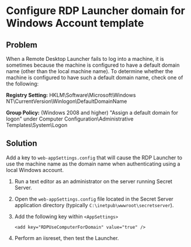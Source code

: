 [title]: # (Configure RDP Launcher domain for Windows Account template)
[tags]: # (configure,RDP,launcher,domain,windows,account,template)
[priority]: # (1000)

# Configure RDP Launcher domain for Windows Account template

## Problem

When a Remote Desktop Launcher fails to log into a machine, it is sometimes because the machine is configured to have a default domain name (other than the local machine name). To determine whether the machine is configured to have such a default domain name, check one of the following:

**Registry Setting:** HKLM\Software\Microsoft\Windows NT\CurrentVersion\Winlogon\DefaultDomainName

**Group Policy:** (Windows 2008 and higher) "Assign a default domain for logon" under Computer Configuration\Administrative Templates\System\Logon

## Solution

Add a key to `web-appSettings.config` that will cause the RDP Launcher to use the machine name as the domain name when authenticating using a local Windows account.

 1. Run a text editor as an administrator on the server running Secret Server.

 1. Open the `web-appSettings.config` file located in the Secret Server application directory (typically `C:\inetpub\wwwroot\secretserver`).

 1. Add the following key within `<AppSettings>`

     `<add key="RDPUseComputerForDomain" value="true" />`

 1. Perform an iisreset, then test the Launcher.

